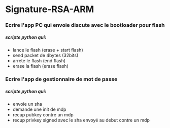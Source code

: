 # Signature-RSA-ARM

### Ecrire l'app PC qui envoie discute avec le bootloader pour flash
##### scripte python qui:
  - lance le flash (erase + start flash)
  - send packet de 4bytes (32bits)
  - arrete le flash (end flash)
  - erase la flash (erase flash)

### Ecrire l'app de gestionnaire de mot de passe
##### scripte python qui:
  - envoie un sha
  - demande une init de mdp
  - recup pubkey contre un mdp
  - recup privkey signed avec le sha envoyé au debut contre un mdp
